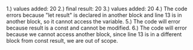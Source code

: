1.) values added: 20
2.) final result: 20
3.) values added: 20
4.) The code errors because "let result" is declared in another block and line 13 is in another block, so it cannot access the variable.
5.) The code will error because result is a const and cannot be modified.
6.) The code will error because we cannot access another block, since line 13 is in a different block from const result, we are out of scope.